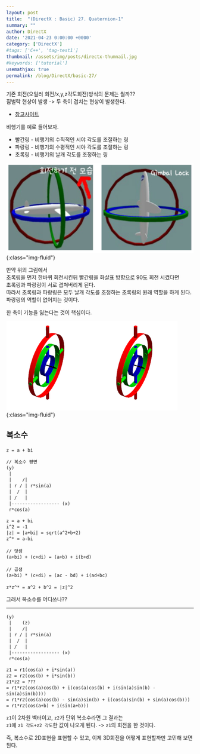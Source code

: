 ```yaml
---
layout: post
title:  "(DirectX : Basic) 27. Quaternion-1"
summary: ""
author: DirectX
date: '2021-04-23 0:00:00 +0000'
category: ['DirectX']
#tags: ['C++', 'tag-test1']
thumbnail: /assets/img/posts/directx-thumnail.jpg
#keywords: ['tutorial']
usemathjax: true
permalink: /blog/DirectX/basic-27/
---
```


기존 회전(오일러 회전/x,y,z각도회전)방식의 문제는 뭘까??<br>
짐벌락 현상이 발생 -> 두 축이 겹치는 현상이 발생한다.

* [참고사이트](https://hillier.tistory.com/15)

비행기를 예로 들어보자.

* 빨간링 - 비행기의 수직적인 시야 각도를 조절하는 링
* 파랑링 - 비행기의 수평적인 시야 각도를 조절하는 링
* 초록링 - 비행기의 날개 각도를 조정하는 링

![](/assets/img/posts/directx/basic-27-2.png){:class="img-fluid"}

만약 위의 그림에서<br>
초록링을 먼저 한바퀴 회전시킨뒤 빨간링을 화살표 방향으로 90도 회전 시켰다면<br>
초록링과 파랑링이 서로 겹쳐버리게 된다. <br>
따라서 초록링과 파랑링은 모두 날개 각도를 조정하는 초록링의 원래 역할을 하게 된다.<br>
파랑링의 역할이 없어지는 것이다.<br>

한 축이 기능을 잃는다는 것이 핵심이다.

![](/assets/img/posts/directx/basic-27-1.gif){:class="img-fluid"}

## 복소수

`z = a + bi`

```
// 복소수 평면
(y)
 |
 |    /|
 | r / | r*sin(a)
 |  /  |
 | /   |
 |------------------ (x)
 r*cos(a)
```

```
z = a + bi
i^2 = -1
|z| = |a+bi| = sqrt(a^2+b+2)
z^* = a-bi

// 덧셈
(a+bi) + (c+di) = (a+b) + i(b+d)

// 곱샘
(a+bi) * (c+di) = (ac - bd) + i(ad+bc)

z*z^* = a^2 + b^2 = |z|^2
```

그래서 복소수를 어디쓰나??

---

```
(y)
 |    (z)
 |    /|
 | r / | r*sin(a)
 |  /  |
 | /   |
 |------------------ (x)
 r*cos(a)
```

```
z1 = r1(cos(a) + i*sin(a))
z2 = r2(cos(b) + i*sin(b))
z1*z2 = ???
= r1*r2(cos(a)cos(b) + i(cos(a)cos(b) + i(sin(a)sin(b) - sin(a)sin(b))))
= r1*r2(cos(a)cos(b) - sin(a)sin(b) + i(cos(a)sin(b) + sin(a)cos(b)))
= r1*r2(cos(a+b) + i(sin(a+b)))
```

`z1`이 2차원 벡터이고, `z2`가 단위 복소수라면 그 결과는<br>
`z1`에 `z1 각도+z2 각도`한 값이 나오게 된다. -> `z1`의 회전을 한 것이다.

즉, 복소수로 2D표현을 표현할 수 있고, 이제 3D회전을 어떻게 표현할까만 고민해 보면된다.